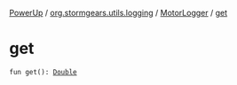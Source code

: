 [PowerUp](../../index.md) / [org.stormgears.utils.logging](../index.md) / [MotorLogger](index.md) / [get](./get.md)

# get

`fun get(): `[`Double`](https://kotlinlang.org/api/latest/jvm/stdlib/kotlin/-double/index.html)